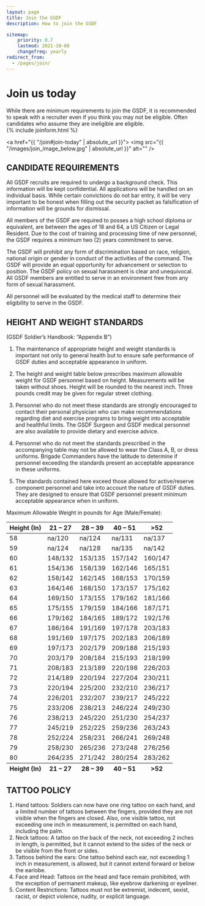 ```yaml
---
layout: page
title: Join the GSDF
description: How to join the GSDF

sitemap:
    priority: 0.7
    lastmod: 2021-10-08
    changefreq: yearly
redirect_from:
  - /pages/join/
---
```







# Join us today

<div class="box">
While there are minimum requirements to join the GSDF, it is recommended to speak with a recruiter even if you think you may not be eligible. Often candidates who assume they are ineligible are eligible. 
</div>

<section>
	{% include joinform.html %}
	</section>

<a href="{{ "/join#join-today" | absolute_url }}">
    <span class="image right">
        <img src="{{ "/images/join_image_below.jpg" | absolute_url }}" alt="" />
    </span>
</a>


## CANDIDATE REQUIREMENTS

All GSDF recruits are required to undergo a background check. This information will be kept confidential. All applications will be handled on an individual basis. While certain convictions do not bar entry, it will be very important to be honest when filling out the security packet as falsification of information will be grounds for dismissal.

All members of the GSDF are required to posses a high school diploma or equivalent, are between the ages of 18 and 64, a US Citizen or Legal Resident. Due to the cost of training and processing time of new personnel, the GSDF requires a minimum two (2) years commitment to serve.

The GSDF will prohibit any form of discrimination based on race, religion, national origin or gender in conduct of the activities of the command. The GSDF will provide an equal opportunity for advancement or selection to position. The GSDF policy on sexual harassment is clear and unequivocal. All GSDF members are entitled to serve in an environment free from any form of sexual harassment.

All personnel will be evaluated by the medical staff to determine their eligibility to serve in the GSDF.



## HEIGHT AND WEIGHT STANDARDS

(GSDF Soldier’s Handbook: “Appendix B”)

1. The maintenance of appropriate height and weight standards is important not only to general health but to ensure safe performance of GSDF duties and acceptable appearance in uniform.

2. The height and weight table below prescribes maximum allowable weight for GSDF personnel based on height. Measurements will be taken without shoes. Height will be rounded to the nearest inch. Three pounds credit may be given for regular street clothing.

3. Personnel who do not meet these standards are strongly encouraged to contact their personal physician who can make recommendations regarding diet and exercise programs to bring weight into acceptable and healthful limits. The GSDF Surgeon and GSDF medical personnel are also available to provide dietary and exercise advice.

4. Personnel who do not meet the standards prescribed in the accompanying table may not be allowed to wear the Class A, B, or dress uniforms. Brigade Commanders have the latitude to determine if personnel exceeding the standards present an acceptable appearance in these uniforms.

5. The standards contained here exceed those allowed for active/reserve component personnel and take into account the nature of GSDF duties. They are designed to ensure that GSDF personnel present minimum acceptable appearance when in uniform.

Maximum Allowable Weight in pounds for Age (Male/Female):


 




 






<div class="table-wrapper">
		<table>
			<thead>
				<tr>
					<th>Height (In)</th>
					<th>21 – 27</th>
					<th>28 – 39</th>
                    <th>40 – 51</th>
                    <th>>52</th>
				</tr>
			</thead>
			<tbody>
                 <tr>
					<td>58</td>
                    <td>na/120</td>
					<td>na/124</td>
					<td>na/131</td>
                    <td>na/137</td>
				</tr>
				<tr>  
					<td>59</td>
                    <td>na/124</td>
					<td>na/128</td>
					<td>na/135</td>
                    <td>na/142</td>
				</tr>
                <tr> 
					<td>60</td>
                    <td>148/132</td>
					<td>153/135</td>
					<td>157/142</td>
                    <td>160/147</td>
				</tr>
                <tr>
					<td>61</td>
                    <td>154/136</td>
					<td>158/139</td>
					<td>162/146</td>
                    <td>165/151</td>
				</tr>
                <tr>
					<td>62</td>
                    <td>158/142</td>
					<td>162/145</td>
					<td>168/153</td>
                    <td>170/159</td>
				</tr>
                <tr>
					<td>63</td>
                    <td>164/146</td>
					<td>168/150</td>
					<td>173/157</td>
                    <td>175/162</td>
				</tr>
                <tr>
					<td>64</td>
                    <td>169/150</td>
					<td>173/155</td>
					<td>179/162</td>
                    <td>181/166</td>
				</tr>
                <tr>
					<td>65</td>
                    <td>175/155</td>
					<td>179/159</td>
					<td>184/166</td>
                    <td>187/171</td>
				</tr>
                <tr>
					<td>66</td>
                    <td>179/162</td>
					<td>184/165</td>
					<td>189/172</td>
                    <td>192/176</td>
				</tr>
                <tr>  	 	 	 	  
					<td>67</td>
                    <td>186/164</td>
					<td>191/169</td>
					<td>197/178</td>
                    <td>203/183</td>
				</tr>
                <tr>  	 	 	 	  
					<td>68</td>
                    <td>191/169</td>
					<td>197/175</td>
					<td>202/183</td>
                    <td>206/189</td>
				</tr>
                <tr>  	 	 	 	  
					<td>69</td>
                    <td>197/173</td>
					<td>202/179</td>
					<td>209/188</td>
                    <td>215/193</td>
				</tr> 
                <tr>   	 	 	 	  
					<td>70</td>
                    <td>203/179</td>
					<td>208/184</td>
					<td>215/193</td>
                    <td>218/199</td>
				</tr>
				<tr>   	 	 	 	 
					<td>71</td>
                    <td>208/183</td>
					<td>213/189</td>
					<td>220/198</td>
                    <td>226/203</td>
				</tr>
                <tr>  	 	 	 	
					<td>72</td>
                    <td>214/189</td>
					<td>220/194</td>
					<td>227/204</td>
                    <td>230/211</td>
				</tr>
                <tr>  	 	 	 	  
					<td>73</td>
                    <td>220/194</td>
					<td>225/200</td>
					<td>232/210</td>
                    <td>236/217</td>
				</tr>
                <tr>  	 	 	 	  
					<td>74</td>
                    <td>226/201</td>
					<td>232/207</td>
					<td>239/217</td>
                    <td>245/222</td>
				</tr>
                <tr>   	 	 	 	   	 	  
					<td>75</td>
                    <td>233/206</td>
					<td>238/213</td>
					<td>246/224</td>
                    <td>249/230</td>
				</tr>
				<tr>    	 	 	  	 	 	 
					<td>76</td>
                    <td>238/213</td>
					<td>245/220</td>
					<td>251/230</td>
                    <td>254/237</td>
				</tr>
                <tr>  	 	 	 	   	 	 	 	
					<td>77</td>
                    <td>245/219</td>
					<td>252/225</td>
					<td>259/236</td>
                    <td>263/243</td>
				</tr>
                <tr>  	 	 	 	 	 	   	 	  
					<td>78</td>
                    <td>252/224</td>
					<td>258/231</td>
					<td>266/241</td>
                    <td>269/248</td>
				</tr>
                <tr>  	  	 	 	 	  	 	 	  
					<td>79</td>
                    <td>258/230</td>
					<td>265/236</td>
					<td>273/248</td>
                    <td>276/256</td>
				</tr>
                <tr>  	   	 	 	 	 	 	 	 	  	 	 	  
					<td>80</td>
                    <td>264/235</td>
					<td>271/242</td>
					<td>280/254</td>
                    <td>283/262</td>
				</tr>
			</tbody>
			<tfoot>
				<tr>
					<th>Height (In)</th>
					<th>21 – 27</th>
					<th>28 – 39</th>
                    <th>40 – 51</th>
                    <th>>52</th>
				</tr>
			</tfoot>
		</table>
	</div>

## TATTOO POLICY

1. Hand tattoos:
Soldiers can now have one ring tattoo on each hand, and a limited number of tattoos between the fingers, provided they are not visible when the fingers are closed. Also, one visible tattoo, not exceeding one inch in measurement, is permitted on each hand, including the palm.
2. Neck tattoos:
A tattoo on the back of the neck, not exceeding 2 inches in length, is permitted, but it cannot extend to the sides of the neck or be visible from the front or sides.
3. Tattoos behind the ears:
One tattoo behind each ear, not exceeding 1 inch in measurement, is allowed, but it cannot extend forward or below the earlobe.
4. Face and Head:
Tattoos on the head and face remain prohibited, with the exception of permanent makeup, like eyebrow darkening or eyeliner.
5. Content Restrictions:
Tattoos must not be extremist, indecent, sexist, racist, or depict violence, nudity, or explicit language.
     	
 